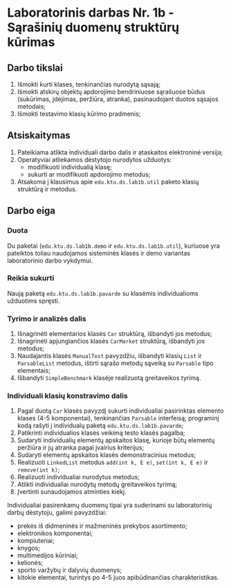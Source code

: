 # Laboratorinis darbas Nr. 1b - Sąrašinių duomenų struktūrų kūrimas

## Darbo tikslai

1. Išmokti kurti klases, tenkinančias nurodytą sąsają;
2. Išmokti atskirų objektų apdorojimo bendriniuose sąrašuose būdus (sukūrimas,
įdėjimas, peržiūra, atranka), pasinaudojant duotos sąsajos metodais;
3. Išmokti testavimo klasių kūrimo pradmenis;

## Atsiskaitymas

1. Pateikiama atlikta individuali darbo dalis ir ataskaitos elektroninė versija;
2. Operatyviai atliekamos dėstytojo nurodytos užduotys:
   * modifikuoti individualią klasę;
   * sukurti ar modifikuoti apdorojimo metodus;
3. Atsakoma į klausimus apie `edu.ktu.ds.lab1b.util` paketo klasių struktūrą ir
metodus.

## Darbo eiga

### Duota

Du paketai (`edu.ktu.ds.lab1b.demo` ir `edu.ktu.ds.lab1b.util`), kuriuose yra
pateiktos toliau naudojamos sisteminės klasės ir demo variantas laboratorinio
darbo vykdymui.

### Reikia sukurti

Naują paketą `edu.ktu.ds.lab1b.pavarde` su klasėmis individualioms
užduotims spręsti.

### Tyrimo ir analizės dalis

1. Išnagrinėti elementarios klasės `Car` struktūrą, išbandyti jos metodus;
2. Išnagrinėti apjungiančios klasės `CarMarket` struktūrą, išbandyti jos metodus;
3. Naudajantis klasės `ManualTest` pavyzdžiu, išbandyti klasių `List` ir
`ParsableList` metodus, ištirti sąrašo metodų sąveiką su `Parsable` tipo elementais;
4. Išbandyti `SimpleBenchmark` klasėje realizuotą greitaveikos tyrimą.

### Individuali klasių konstravimo dalis

1. Pagal duotą `Car` klasės pavyzdį sukurti individualiai pasirinktas elemento
klases (4-5 komponentai), tenkinančias `Parsable` interfeisą; programinį
kodą rašyti į individualų paketą `edu.ktu.ds.lab1b.pavarde`;
2. Patikrinti individualios klasės veikimą testo klasės pagalba;
3. Sudaryti individualių elementų apskaitos klasę, kurioje būtų elementų
peržiūra ir jų atranka pagal įvairius kriterijus;
4. Sudaryti elementų apskaitos klasės demonstracinius metodus;
5. Realizuoti `LinkedList` metodus `add(int k, E e)`, `set(int k, E e)` ir
`remove(int k)`; 
6. Realizuoti individualiai nurodytus metodus;
7. Atlikti individualiai nurodytų metodų greitaveikos tyrimą;
8. Įvertinti sunaudojamos atminties kiekį.

Individualiai pasirenkamų duomenų tipai yra suderinami su laboratorinių darbų
dėstytoju, galimi pavyzdžiai:

* prekės iš didmeninės ir mažmeninės prekybos asortimento;
* elektronikos komponentai;
* kompiuteriai;
* knygos;
* multimedijos kūriniai;
* kelionės;
* sporto varžybų ir dalyvių duomenys;
* kitokie elementai, turintys po 4-5 juos apibūdinančias charakteristikas.
 